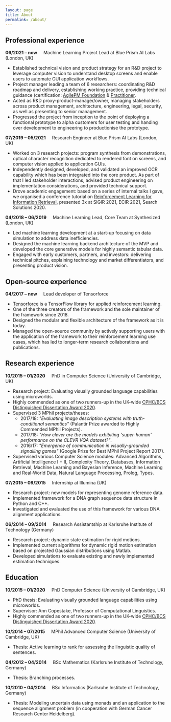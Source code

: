 ```yaml
---
layout: page
title: About
permalink: /about/
---
```



## Professional experience

**06/2021 – now** &nbsp; &nbsp; Machine Learning Project Lead at Blue Prism AI Labs (London, UK)

- Established technical vision and product strategy for an R&D project to leverage computer vision to understand desktop screens and enable users to automate GUI application workflows.
- Project manager leading a team of 6 researchers: coordinating R&D roadmap and delivery, establishing working practice, providing technical guidance (certification: [AgilePM Foundation](https://www.credly.com/badges/66dc9376-74ec-40da-9ecc-f87a3a3b030d/public_url) & [Practitioner](https://www.credly.com/badges/8e0eec39-ba7c-4e1b-a1f2-4c8082d39180/public_url).
- Acted as R&D proxy-product-manager/owner, managing stakeholders across product management, architecture, engineering, legal, security, as well as presenting to senior management.
- Progressed the project from inception to the point of deploying a functional prototype to alpha customers for user testing and handing over development to engineering to productionise the prototype.


**07/2019 – 05/2021** &nbsp; &nbsp; Research Engineer at Blue Prism AI Labs (London, UK)

- Worked on 3 research projects: program synthesis from demonstrations, optical character recognition dedicated to rendered font on screens, and computer vision applied to application GUIs.
- Independently designed, developed, and validated an improved OCR capability which has been integrated into the core product. As part of that I led stakeholder interactions, advised product engineering on implementation considerations, and provided technical support.
- Drove academic engagement: based on a series of internal talks I gave, we organised a conference tutorial on [Reinforcement Learning for Information Retrieval](https://rl-starterpack.github.io/), presented 3x at SIGIR 2021, ECIR 2021, Search Solutions 2020.


**04/2018 – 06/2019** &nbsp; &nbsp; Machine Learning Lead, Core Team at Synthesized (London, UK)

- Led machine learning development at a start-up focusing on data simulation to address data inefficiencies.
- Designed the machine learning backend architecture of the MVP and developed the core generative models for highly semantic tabular data.
- Engaged with early customers, partners, and investors: delivering technical pitches, explaining technology and market differentiators, and presenting product vision.



## Open-source experience

**04/2017 – now** &nbsp; &nbsp; Lead developer of Tensorforce

- [Tensorforce](https://github.com/tensorforce/tensorforce) is a TensorFlow library for applied reinforcement learning.
- One of the three creators of the framework and the sole maintainer of the framework since 2018.
- Designed the modular and flexible architecture of the framework as it is today.
- Managed the open-source community by actively supporting users with the application of the framework to their reinforcement learning use cases, which has led to longer-term research collaborations and publications.



## Research experience

**10/2015 – 01/2020** &nbsp; &nbsp; PhD in Computer Science (University of Cambridge, UK)

- Research project: Evaluating visually grounded language capabilities using microworlds.
- Highly commended as one of two runners-up in the UK-wide [CPHC/BCS Distinguished Dissertation Award 2020](https://www.bcs.org/more/about-us/press-office/press-releases/winner-of-the-cphcbcs-distinguished-dissertation-award-announced/).
- Supervised 3 MPhil projects/theses:
    + 2017/18: *"Evaluating image description systems with truth-conditional semantics"* (Palantir Prize awarded to Highly Commended MPhil Projects).
    + 2017/18: *"How clever are the models exhibiting 'super-human' performance on the CLEVR VQA dataset?"*.
    + 2016/17: *"Emergence of communication in visually-grounded signalling games"* (Google Prize for Best MPhil Project Report 2017).
- Supervised various Computer Science modules: Advanced Algorithms, Artificial Intelligence I + II, Complexity Theory, Databases, Information Retrieval, Machine Learning and Bayesian Inference, Machine Learning and Real-World Data, Natural Language Processing, Prolog, Types.


**07/2015 – 09/2015** &nbsp; &nbsp; Internship at Illumina (UK)

- Research project: new models for representing genome reference data.
- Implemented framework for a DNA graph sequence data structure in Python and C++.
- Investigated and evaluated the use of this framework for various DNA alignment applications.


**06/2014 – 09/2014** &nbsp; &nbsp; Research Assistantship at Karlsruhe Institute of Technology (Germany)

- Research project: dynamic state estimation for rigid motions.
- Implemented current algorithms for dynamic rigid motion estimation based on projected Gaussian distributions using Matlab.
- Developed simulations to evaluate existing and newly implemented estimation techniques.


<!-- **10/2012 - 09/2013** &nbsp; &nbsp; Mathematics Tutor at Karlsruhe Institute of Technology (Germany)
- Weekly classes of 20 to 40 economics students in their 2nd and 3rd semester.
- Completed a 3-day tutor training workshop. -->


<!-- **03/2011 – 09/2012** &nbsp; &nbsp; Research Assistantship at Steinbuch Centre For Computing (Karlsruhe, Germany)

- Software agent for secure remote administration of Windows systems.
- Framework for querying student information based on identity card readers. -->



## Education

**10/2015 – 01/2020** &nbsp; &nbsp; PhD Computer Science (University of Cambridge, UK)

- PhD thesis: Evaluating visually grounded language capabilities using microworlds.
- Supervisor: Ann Copestake, Professor of Computational Linguistics.
- Highly commended as one of two runners-up in the UK-wide [CPHC/BCS Distinguished Dissertation Award 2020](https://www.bcs.org/more/about-us/press-office/press-releases/winner-of-the-cphcbcs-distinguished-dissertation-award-announced/).

**10/2014 – 07/2015** &nbsp; &nbsp; MPhil Advanced Computer Science (University of Cambridge, UK)

- Thesis: Active learning to rank for assessing the linguistic quality of sentences.

**04/2012 – 04/2014** &nbsp; &nbsp; BSc Mathematics (Karlsruhe Institute of Technology, Germany)

- Thesis: Branching processes.

**10/2010 – 04/2014** &nbsp; &nbsp; BSc Informatics (Karlsruhe Institute of Technology, Germany)

- Thesis: Modeling uncertain data using monads and an application to the sequence alignment problem (in cooperation with German Cancer Research Center Heidelberg).
